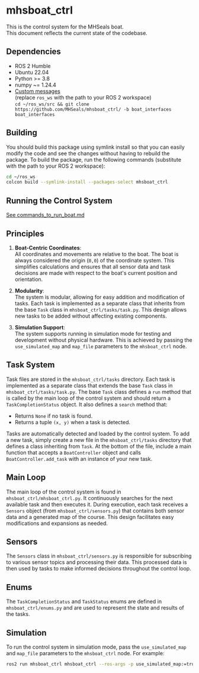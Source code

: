 # mhsboat_ctrl

This is the control system for the MHSeals boat.  
This document reflects the current state of the codebase.

## Dependencies

- ROS 2 Humble
- Ubuntu 22.04
- Python >= 3.8
- numpy ~= 1.24.4
- [Custom messages](https://github.com/MHSeals/mhsboat_ctrl/tree/boat_interfaces)  
  (replace `ros_ws` with the path to your ROS 2 workspace)  
  `cd ~/ros_ws/src && git clone https://github.com/MHSeals/mhsboat_ctrl/ -b boat_interfaces boat_interfaces`

## Building

You should build this package using symlink install so that you can easily modify the code and see the changes without having to rebuild the package. To build the package, run the following commands (substitute with the path to your ROS 2 workspace):

```bash
cd ~/ros_ws
colcon build --symlink-install --packages-select mhsboat_ctrl
```

## Running the Control System

[See commands_to_run_boat.md](./commands_to_run_boat.md)

## Principles

1. **Boat-Centric Coordinates**:  
   All coordinates and movements are relative to the boat. The boat is always considered the origin (`0,0`) of the coordinate system. This simplifies calculations and ensures that all sensor data and task decisions are made with respect to the boat's current position and orientation.

2. **Modularity**:  
   The system is modular, allowing for easy addition and modification of tasks. Each task is implemented as a separate class that inherits from the base `Task` class in `mhsboat_ctrl/tasks/task.py`. This design allows new tasks to be added without affecting existing components.

3. **Simulation Support**:  
   The system supports running in simulation mode for testing and development without physical hardware. This is achieved by passing the `use_simulated_map` and `map_file` parameters to the `mhsboat_ctrl` node.

## Task System

Task files are stored in the `mhsboat_ctrl/tasks` directory. Each task is implemented as a separate class that extends the base `Task` class in `mhsboat_ctrl/tasks/task.py`. The base `Task` class defines a `run` method that is called by the main loop of the control system and should return a `TaskCompletionStatus` object. It also defines a `search` method that:

- Returns `None` if no task is found.
- Returns a tuple `(x, y)` when a task is detected.

Tasks are automatically detected and loaded by the control system. To add a new task, simply create a new file in the `mhsboat_ctrl/tasks` directory that defines a class inheriting from `Task`. At the bottom of the file, include a main function that accepts a `BoatController` object and calls `BoatController.add_task` with an instance of your new task.

## Main Loop

The main loop of the control system is found in `mhsboat_ctrl/mhsboat_ctrl.py`. It continuously searches for the next available task and then executes it. During execution, each task receives a `Sensors` object (from `mhsboat_ctrl/sensors.py`) that contains both sensor data and a generated map of the course. This design facilitates easy modifications and expansions as needed.

## Sensors

The `Sensors` class in `mhsboat_ctrl/sensors.py` is responsible for subscribing to various sensor topics and processing their data. This processed data is then used by tasks to make informed decisions throughout the control loop.

## Enums

The `TaskCompletionStatus` and `TaskStatus` enums are defined in `mhsboat_ctrl/enums.py` and are used to represent the state and results of the tasks.

## Simulation

To run the control system in simulation mode, pass the `use_simulated_map` and `map_file` parameters to the `mhsboat_ctrl` node. For example:

```bash
ros2 run mhsboat_ctrl mhsboat_ctrl --ros-args -p use_simulated_map:=true -p map_file:=src/mhsboat_ctrl/maps/taskone.yaml
```
